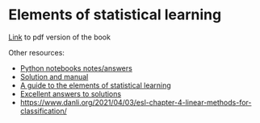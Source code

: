 # Elements of statistical learning

[Link](https://hastie.su.domains/Papers/ESLII.pdf) to pdf version of the book

Other resources:
 - [Python notebooks notes/answers](https://github.com/empathy87/The-Elements-of-Statistical-Learning-Python-Notebooks)
 - [Solution and manual](https://waxworksmath.com/Authors/G_M/Hastie/WriteUp/Weatherwax_Epstein_Hastie_Solution_Manual.pdf)
 - [A guide to the elements of statistical learning](https://getd.libs.uga.edu/pdfs/ma_james_c_201412_ms.pdf)
 - [Excellent answers to solutions](https://yuhangzhou88.github.io/ESL_Solution/)
 - https://www.danli.org/2021/04/03/esl-chapter-4-linear-methods-for-classification/
